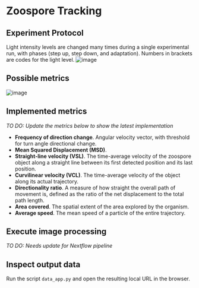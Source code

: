 # Zoospore Tracking

## Experiment Protocol

Light intensity levels are changed many times during a single experimental run, with phases (step up, step down, and adaptation). Numbers in brackets are codes for the light level.
![image](https://github.com/Turku-BioImaging/project-silke-zoospore-tracking/assets/11444749/e32b3513-d502-4ef9-b054-af4afdb87987)

## Possible metrics

![image](https://github.com/Turku-BioImaging/project-silke-zoospore-tracking/assets/11444749/f4a37da3-6dd1-4d3c-b69f-8b2b37505d2c)

## Implemented metrics

_TO DO: Update the metrics below to show the latest implementation_
- **Frequency of direction change**. Angular velocity vector, with threshold for turn angle directional change.
- **Mean Squared Displacement (MSD)**.
- **Straight-line velocity (VSL)**. The time-average velocity of the zoospore object along a straight line between its first detected position and its last position.
- **Curvilinear velocity (VCL)**. The time-average velocity of the object along its actual trajectory.
- **Directionality ratio**. A measure of how straight the overall path of movement is, defined as the ratio of the net displacement to the total path length.
- **Area covered**. The spatial extent of the area explored by the organism.
- **Average speed**. The mean speed of a particle of the entire trajectory.

## Execute image processing

_TO DO: Needs update for Nextflow pipeline_

## Inspect output data
Run the script `data_app.py` and open the resulting local URL in the browser.
